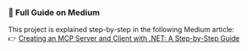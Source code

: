 ### 📖 Full Guide on Medium

This project is explained step-by-step in the following Medium article:  
👉 [Creating an MCP Server and Client with .NET: A Step-by-Step Guide](https://medium.com/@mutluozkurt/creating-an-mcp-server-and-client-with-net-a-step-by-step-guide-0c3833dde3c4)
